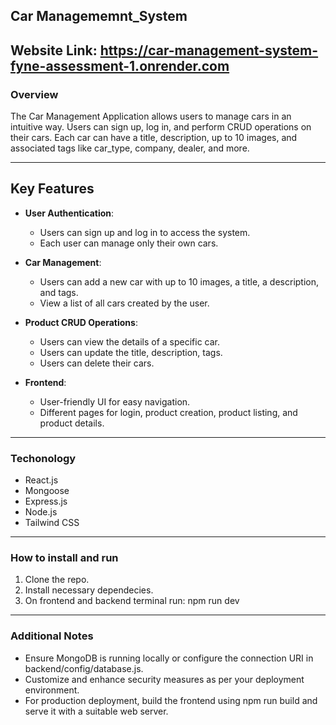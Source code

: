 
## Car Managememnt_System
## Website Link: https://car-management-system-fyne-assessment-1.onrender.com
### Overview
The Car Management Application allows users to manage cars in an intuitive way. Users can sign up, log in, and perform CRUD operations on their cars. Each car can have a title, description, up to 10 images, and associated tags like car_type, company, dealer, and more. 

---

## Key Features

- **User Authentication**:
  - Users can sign up and log in to access the system.
  - Each user can manage only their own cars.

- **Car Management**:
  - Users can add a new car with up to 10 images, a title, a description, and tags.
  - View a list of all cars created by the user.

- **Product CRUD Operations**:
  - Users can view the details of a specific car.
  - Users can update the title, description, tags.
  - Users can delete their cars.

- **Frontend**:
  - User-friendly UI for easy navigation.
  - Different pages for login, product creation, product listing, and product details.

---

### Techonology
- React.js
- Mongoose
- Express.js
- Node.js
- Tailwind CSS

---

### How to install and run
1. Clone the repo.
2. Install necessary dependecies.
3. On frontend and backend terminal run: npm run dev

---

### Additional Notes
- Ensure MongoDB is running locally or configure the connection URI in backend/config/database.js.
- Customize and enhance security measures as per your deployment environment.
- For production deployment, build the frontend using npm run build and serve it with a suitable web server.
